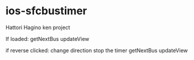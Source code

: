 # ios-sfcbustimer
Hattori Hagino ken project


If loaded:
	getNextBus
	updateView

if reverse clicked:
	change direction
	stop the timer
	getNextBus
	updateView
		

